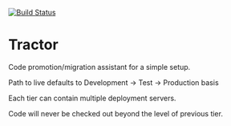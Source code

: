 [![Build Status](https://secure.travis-ci.org/UniversityOfDerby/tractor.png)](http://travis-ci.org/UniversityOfDerby/tractor)

Tractor
=======

Code promotion/migration assistant for a simple setup.

Path to live defaults to Development -> Test -> Production basis

Each tier can contain multiple deployment servers.

Code will never be checked out beyond the level of previous tier.

